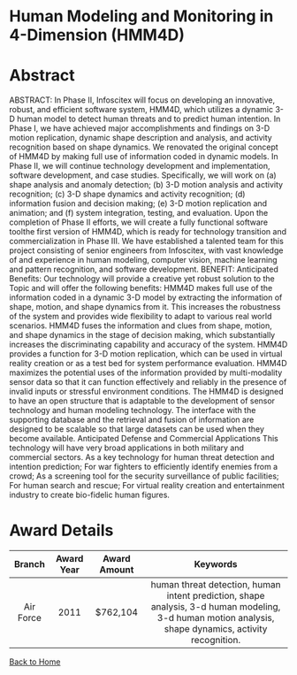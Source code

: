 
Human Modeling and Monitoring in 4-Dimension (HMM4D)
====================================================

# Abstract


ABSTRACT:  In Phase II, Infoscitex will focus on developing an innovative, robust, and efficient software system, HMM4D, which utilizes a dynamic 3-D human model to detect human threats and to predict human intention. In Phase I, we have achieved major accomplishments and findings on 3-D motion replication, dynamic shape description and analysis, and activity recognition based on shape dynamics. We renovated the original concept of HMM4D by making full use of information coded in dynamic models. In Phase II, we will continue technology development and implementation, software development, and case studies. Specifically, we will work on (a) shape analysis and anomaly detection; (b) 3-D motion analysis and activity recognition; (c) 3-D shape dynamics and activity recognition; (d) information fusion and decision making; (e) 3-D motion replication and animation; and (f) system integration, testing, and evaluation. Upon the completion of Phase II efforts, we will create a fully functional software toolthe first version of HMM4D, which is ready for technology transition and commercialization in Phase III. We have established a talented team for this project consisting of senior engineers from Infoscitex, with vast knowledge of and experience in human modeling, computer vision, machine learning and pattern recognition, and software development.  BENEFIT:  Anticipated Benefits: Our technology will provide a creative yet robust solution to the Topic and will offer the following benefits:     HMM4D makes full use of the information coded in a dynamic 3-D model by extracting the information of shape, motion, and shape dynamics from it. This increases the robustness of the system and provides wide flexibility to adapt to various real world scenarios.        HMM4D fuses the information and clues from shape, motion, and shape dynamics in the stage of decision making, which substantially increases the discriminating capability and accuracy of the system.   HMM4D provides a function for 3-D motion replication, which can be used in virtual reality creation or as a test bed for system performance evaluation.    HMM4D maximizes the potential uses of the information provided by multi-modality sensor data so that it can function effectively and reliably in the presence of invalid inputs or stressful environment conditions.      The HMM4D is designed to have an open structure that is adaptable to the development of sensor technology and human modeling technology. The interface with the supporting database and the retrieval and fusion of information are designed to be scalable so that large datasets can be used when they become available.    Anticipated Defense and Commercial Applications  This technology will have very broad applications in both military and commercial sectors.    As a key technology for human threat detection and intention prediction;    For war fighters to efficiently identify enemies from a crowd;   As a screening tool for the security surveillance of public facilities;   For human search and rescue;   For virtual reality creation and entertainment industry to create bio-fidelic human figures.  

# Award Details

|Branch|Award Year|Award Amount|Keywords|
| :---: | :---: | :---: | :---: |
|Air Force|2011|$762,104|human threat detection, human intent prediction, shape analysis, 3-d human modeling, 3-d human motion analysis, shape dynamics, activity recognition.|
  
  


[Back to Home](https://github.com/chrischow/dod_sbir_awards#1331)